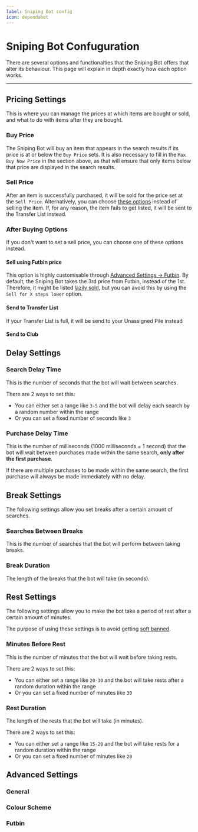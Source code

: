 ```yaml
---
label: Sniping Bot config
icon: dependabot
---
```


# Sniping Bot Confuguration

There are several options and functionalties that the Sniping Bot offers that alter its behaviour. This page will explain in depth exactly how each option works.

---

## Pricing Settings

This is where you can manage the prices at which items are bought or sold, and what to do with items after they are bought.

### Buy Price

The Sniping Bot will buy an item that appears in the search results if its price is at or below the `Buy Price` sets. It is also necessary to fill in the `Max Buy Now Price` in the section above, as that will ensure that only items below that price are displayed in the search results.

### Sell Price

After an item is successfully purchased, it will be sold for the price set at the `Sell Price`. Alternatively, you can choose [these options](#after-buying-options) instead of selling the item. If, for any  reason, the item fails to get listed, it will be sent to the Transfer List instead.

### After Buying Options

If you don't want to set a sell price, you can choose one of these options instead.

#### Sell using Futbin price
This option is highly customisable through [Advanced Settings -> Futbin](#futbin). By default, the Sniping Bot takes the 3rd price from Futbin, instead of the 1st. Therefore, it might be listed [lazily sold](), but you can avoid this by using the `Sell for X steps lower` option.

#### Send to Transfer List
If your Transfer List is full, it will be send to your Unassigned Pile instead

#### Send to Club

## Delay Settings

### Search Delay Time

This is the number of seconds that the bot will wait between searches.

There are 2 ways to set this:
- You can either set a range like `3-5` and the bot will delay each search by a random number within the range
- Or you can set a fixed number of seconds like `3`

### Purchase Delay Time

This is the number of milliseconds (1000 milliseconds = 1 second) that the bot will wait between purchases made within the same search, **only after the first purchase**.

If there are multiple purchases to be made within the same search, the first purchase will always be made immediately with no delay.

## Break Settings

The following settings allow you set breaks after a certain amount of searches.

### Searches Between Breaks

This is the number of searches that the bot will perform between taking breaks.

### Break Duration

The length of the breaks that the bot will take (in seconds).

## Rest Settings

The following settings allow you to make the bot take a period of rest after a certain amount of minutes.

The purpose of using these settings is to avoid getting [soft banned](/guides/soft-bans).

### Minutes Before Rest

This is the number of minutes that the bot will wait before taking rests.

There are 2 ways to set this:
- You can either set a range like `20-30` and the bot will take rests after a random duration within the range
- Or you can set a fixed number of minutes like `30`

### Rest Duration

The length of the rests that the bot will take (in minutes).

There are 2 ways to set this:
- You can either set a range like `15-20` and the bot will take rests for a random duration within the range
- Or you can set a fixed number of minutes like `20`


## Advanced Settings

### General

### Colour Scheme

### Futbin